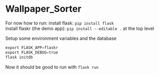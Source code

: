 # Wallpaper_Sorter

For now how to run:
install flask: `pip install flask`  
install flaskr (the demo app): `pip install --editable .` at the top level

Setup some environment variables and the database
```python
export FLASK_APP=flaskr
export FLASK_DEBUG=true
flask initdb
```

Now it should be good to run with `flask run`
